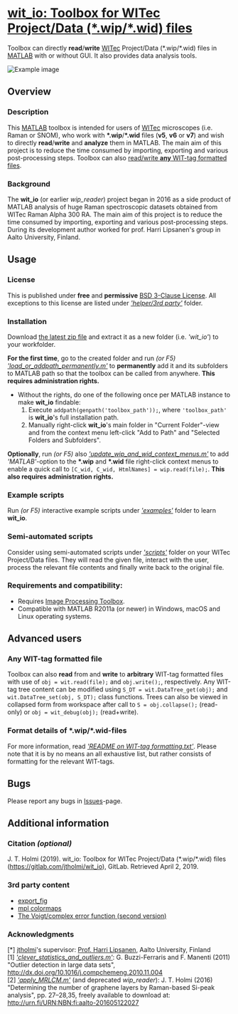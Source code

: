 # [wit_io: Toolbox for WITec Project/Data (\*.wip/\*.wid) files](https://se.mathworks.com/matlabcentral/fileexchange/70983-wit_io-toolbox-for-witec-project-data-wip-wid-files)

Toolbox can directly **read**/**write** [WITec](https://witec.de/) Project/Data (\*.wip/\*.wid)
files in [MATLAB](https://www.mathworks.com/products/matlab.html) with or without
GUI. It also provides data analysis tools.

![Example image](https://gitlab.com/jtholmi/wit_io/raw/master/example.png)



## Overview

### Description
This [MATLAB](https://www.mathworks.com/products/matlab.html) toolbox is intended
for users of [WITec](https://witec.de/) microscopes (i.e. Raman or SNOM), who work
with **\*.wip**/**\*.wid** files (**v5**, **v6** or **v7**) and wish to directly
**read**/**write** and **analyze** them in MATLAB. The main aim of this project
is to reduce the time consumed by importing, exporting and various post-processing
steps. Toolbox can also [read/write **any** WIT-tag formatted files](#any-wit-tag-formatted-file).

### Background
The **wit_io** (or earlier *wip_reader*) project began in 2016 as a side product
of MATLAB analysis of huge Raman spectroscopic datasets obtained from WITec Raman
Alpha 300 RA. The main aim of this project is to reduce the time consumed by importing,
exporting and various post-processing steps. During its development author worked
for prof. Harri Lipsanen's group in Aalto University, Finland.



## Usage

### License
This is published under **free** and **permissive** [BSD 3-Clause License](https://gitlab.com/jtholmi/wit_io/blob/master/LICENSE).
All exceptions to this license are listed under [*'helper/3rd party'*](https://gitlab.com/jtholmi/wit_io/tree/master/helper/3rd%20party) folder.

### Installation
Download [the latest zip file](https://gitlab.com/jtholmi/wit_io/-/archive/master/wit_io-master.zip)
and extract it as a new folder (i.e. *'wit_io'*) to your workfolder.

**For the first time**, go to the created folder and run *(or F5)* [*'load_or_addpath_permanently.m'*](https://gitlab.com/jtholmi/wit_io/blob/master/load_or_addpath_permanently.m)
to **permanently** add it and its subfolders to MATLAB path so that the toolbox
can be called from anywhere. **This requires administration rights.**
* Without the rights, do one of the following once per MATLAB instance to make **wit_io**
findable:
    1. Execute `addpath(genpath('toolbox_path'));`, where `'toolbox_path'` is **wit_io**'s
full installation path.
    2. Manually right-click **wit_io**'s main folder in "Current Folder"-view and
from the context menu left-click "Add to Path" and "Selected Folders and Subfolders".

**Optionally**, run *(or F5)* also [*'update_wip_and_wid_context_menus.m'*](https://gitlab.com/jtholmi/wit_io/blob/master/update_wip_and_wid_context_menus.m)
to add *'MATLAB'*-option to the **\*.wip** and **\*.wid** file right-click context
menus to enable a quick call to `[C_wid, C_wid, HtmlNames] = wip.read(file);`. **This
also requires administration rights.**

### Example scripts
Run *(or F5)* interactive example scripts under [*'examples'*](https://gitlab.com/jtholmi/wit_io/tree/master/examples)
folder to learn **wit_io**.

### Semi-automated scripts
Consider using semi-automated scripts under [*'scripts'*](https://gitlab.com/jtholmi/wit_io/tree/master/scripts)
folder on your WITec Project/Data files. They will read the given file, interact
with the user, process the relevant file contents and finally write back to the
original file.

### Requirements and compatibility:
* Requires [Image Processing Toolbox](https://se.mathworks.com/products/image.html).
* Compatible with MATLAB R2011a (or newer) in Windows, macOS and Linux operating systems.

## Advanced users

### Any WIT-tag formatted file
Toolbox can also **read** from and **write** to **arbitrary** WIT-tag formatted
files with use of `obj = wit.read(file);` and `obj.write();`, respectively. Any
WIT-tag tree content can be modified using `S_DT = wit.DataTree_get(obj);` and `wit.DataTree_set(obj, S_DT);`
class functions. Trees can also be viewed in collapsed form from workspace after
call to `S = obj.collapse();` (read-only) or `obj = wit_debug(obj);` (read+write).

### Format details of \*.wip/\*.wid-files
For more information, read [*'README on WIT-tag formatting.txt'*](https://gitlab.com/jtholmi/wit_io/blob/master/README%20on%20WIT-tag%20formatting.txt).
Please note that it is by no means an all exhaustive list, but rather consists of
formatting for the relevant WIT-tags.



## Bugs
Please report any bugs in [Issues](https://gitlab.com/jtholmi/wit_io/issues)-page.



## Additional information

### Citation *(optional)*
J. T. Holmi (2019). wit_io: Toolbox for WITec Project/Data (\*.wip/\*.wid) files (https://gitlab.com/jtholmi/wit_io), GitLab. Retrieved April 2, 2019.

### 3rd party content
* [export_fig](https://se.mathworks.com/matlabcentral/fileexchange/23629-export_fig)
* [mpl colormaps](https://bids.github.io/colormap/)
* [The Voigt/complex error function (second version)](https://se.mathworks.com/matlabcentral/fileexchange/47801-the-voigt-complex-error-function-second-version)

### Acknowledgments
[*] [jtholmi](https://gitlab.com/jtholmi)'s supervisor: [Prof. Harri Lipsanen](https://people.aalto.fi/harri.lipsanen), Aalto University, Finland  
[1] [*'clever_statistics_and_outliers.m'*](https://gitlab.com/jtholmi/wit_io/blob/master/helper/clever_statistics_and_outliers.m): G. Buzzi-Ferraris and F. Manenti (2011) "Outlier detection in large data sets", http://dx.doi.org/10.1016/j.compchemeng.2010.11.004  
[2] [*'apply_MRLCM.m'*](https://gitlab.com/jtholmi/wit_io/blob/master/helper/corrections/apply_MRLCM.m) (and deprecated *wip_reader*): J. T. Holmi (2016) "Determining the number of graphene layers by Raman-based Si-peak analysis", pp. 27–28,35, freely available to download at: http://urn.fi/URN:NBN:fi:aalto-201605122027
